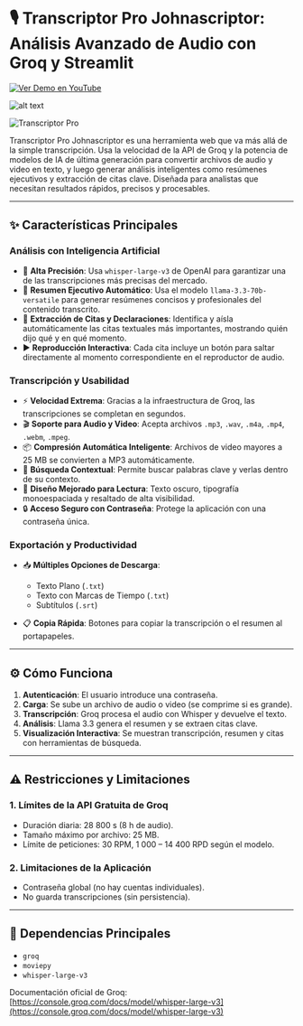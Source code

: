 # 🎙️ Transcriptor Pro Johnascriptor: Análisis Avanzado de Audio con Groq y Streamlit

[![Ver Demo en YouTube](https://img.shields.io/badge/YouTube-FF0000?style=for-the-badge&logo=youtube&logoColor=white)](https://youtu.be/J0HS74nG--I)

![alt text](https://static.streamlit.io/badges/streamlit_badge_black_white.svg)

![Transcriptor Pro](https://github.com/user-attachments/assets/b02ab74f-d210-40e5-b92e-4a831af668ee)

Transcriptor Pro Johnascriptor es una herramienta web que va más allá de la simple transcripción. Usa la velocidad de la API de Groq y la potencia de modelos de IA de última generación para convertir archivos de audio y video en texto, y luego generar análisis inteligentes como resúmenes ejecutivos y extracción de citas clave. Diseñada para analistas que necesitan resultados rápidos, precisos y procesables.

---

## ✨ Características Principales

### Análisis con Inteligencia Artificial

* 🎯 **Alta Precisión**: Usa `whisper-large-v3` de OpenAI para garantizar una de las transcripciones más precisas del mercado.
* 📝 **Resumen Ejecutivo Automático**: Usa el modelo `llama-3.3-70b-versatile` para generar resúmenes concisos y profesionales del contenido transcrito.
* 💬 **Extracción de Citas y Declaraciones**: Identifica y aísla automáticamente las citas textuales más importantes, mostrando quién dijo qué y en qué momento.
* ▶️ **Reproducción Interactiva**: Cada cita incluye un botón para saltar directamente al momento correspondiente en el reproductor de audio.

### Transcripción y Usabilidad

* ⚡ **Velocidad Extrema**: Gracias a la infraestructura de Groq, las transcripciones se completan en segundos.
* 🎬 **Soporte para Audio y Video**: Acepta archivos `.mp3`, `.wav`, `.m4a`, `.mp4`, `.webm`, `.mpeg`.
* 📦 **Compresión Automática Inteligente**: Archivos de video mayores a 25 MB se convierten a MP3 automáticamente.
* 🔎 **Búsqueda Contextual**: Permite buscar palabras clave y verlas dentro de su contexto.
* 🎨 **Diseño Mejorado para Lectura**: Texto oscuro, tipografía monoespaciada y resaltado de alta visibilidad.
* 🔒 **Acceso Seguro con Contraseña**: Protege la aplicación con una contraseña única.

### Exportación y Productividad

* 📥 **Múltiples Opciones de Descarga**:

  * Texto Plano (`.txt`)
  * Texto con Marcas de Tiempo (`.txt`)
  * Subtítulos (`.srt`)
* 📋 **Copia Rápida**: Botones para copiar la transcripción o el resumen al portapapeles.

---

## ⚙️ Cómo Funciona

1. **Autenticación**: El usuario introduce una contraseña.
2. **Carga**: Se sube un archivo de audio o video (se comprime si es grande).
3. **Transcripción**: Groq procesa el audio con Whisper y devuelve el texto.
4. **Análisis**: Llama 3.3 genera el resumen y se extraen citas clave.
5. **Visualización Interactiva**: Se muestran transcripción, resumen y citas con herramientas de búsqueda.

---

## ⚠️ Restricciones y Limitaciones

### 1. Límites de la API Gratuita de Groq

* Duración diaria: 28 800 s (8 h de audio).
* Tamaño máximo por archivo: 25 MB.
* Límite de peticiones: 30 RPM, 1 000 – 14 400 RPD según el modelo.

### 2. Limitaciones de la Aplicación

* Contraseña global (no hay cuentas individuales).
* No guarda transcripciones (sin persistencia).

---

## 🧩 Dependencias Principales

* `groq`
* `moviepy`
* `whisper-large-v3`

Documentación oficial de Groq: [https://console.groq.com/docs/model/whisper-large-v3](https://console.groq.com/docs/model/whisper-large-v3)
